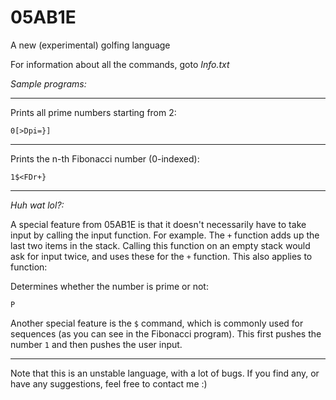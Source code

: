 # 05AB1E
A new (experimental) golfing language


For information about all the commands, goto _Info.txt_

*Sample programs:*

---------


Prints all prime numbers starting from 2:

    0[>Dpi=}]

---------

Prints the n-th Fibonacci number (0-indexed):
    
    1$<FDr+}

    
---------

*Huh wat lol?:*

A special feature from 05AB1E is that it doesn't necessarily have to take input by calling the input function.
For example. The `+` function adds up the last two items in the stack. Calling this function on an empty stack would ask for input twice, and uses these for the `+` function. This also applies to function:

Determines whether the number is prime or not:

    P
    
Another special feature is the `$` command, which is commonly used for sequences (as you can see in the Fibonacci program). This first pushes the number `1` and then pushes the user input.

---------

Note that this is an unstable language, with a lot of bugs. If you find any, or have any suggestions, feel free to contact me :)
